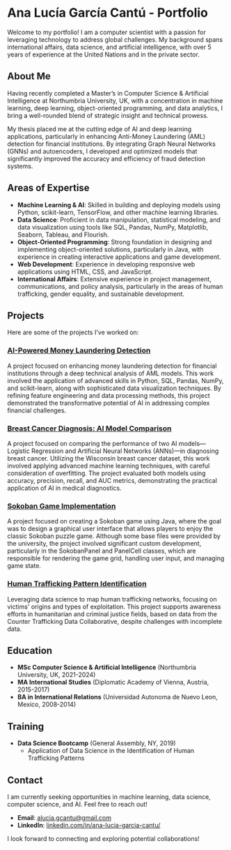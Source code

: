 # Ana Lucía García Cantú - Portfolio

Welcome to my portfolio! I am a computer scientist with a passion for leveraging technology to address global challenges. My background spans international affairs, data science, and artificial intelligence, with over 5 years of experience at the United Nations and in the private sector.

## About Me

Having recently completed a Master’s in Computer Science & Artificial Intelligence at Northumbria University, UK, with a concentration in machine learning, deep learning, object-oriented programming, and data analytics, I bring a well-rounded blend of strategic insight and technical prowess.

My thesis placed me at the cutting edge of AI and deep learning applications, particularly in enhancing Anti-Money Laundering (AML) detection for financial institutions. By integrating Graph Neural Networks (GNNs) and autoencoders, I developed and optimized models that significantly improved the accuracy and efficiency of fraud detection systems.

## Areas of Expertise

- **Machine Learning & AI**: Skilled in building and deploying models using Python, scikit-learn, TensorFlow, and other machine learning libraries.
- **Data Science**: Proficient in data manipulation, statistical modeling, and data visualization using tools like SQL, Pandas, NumPy, Matplotlib, Seaborn, Tableau, and Flourish.
- **Object-Oriented Programming**: Strong foundation in designing and implementing object-oriented solutions, particularly in Java, with experience in creating interactive applications and game development.
- **Web Development**: Experience in developing responsive web applications using HTML, CSS, and JavaScript.
- **International Affairs**: Extensive experience in project management, communications, and policy analysis, particularly in the areas of human trafficking, gender equality, and sustainable development.

## Projects

Here are some of the projects I've worked on:

### [AI-Powered Money Laundering Detection](./projects/aml-detection/README.md)
A project focused on enhancing money laundering detection for financial institutions through a deep technical analysis of AML models. This work involved the application of advanced skills in Python, SQL, Pandas, NumPy, and scikit-learn, along with sophisticated data visualization techniques. By refining feature engineering and data processing methods, this project demonstrated the transformative potential of AI in addressing complex financial challenges.

### [Breast Cancer Diagnosis: AI Model Comparison](./projects/br-cancer-diagnosis/README.md)
A project focused on comparing the performance of two AI models—Logistic Regression and Artificial Neural Networks (ANNs)—in diagnosing breast cancer. Utilizing the Wisconsin breast cancer dataset, this work involved applying advanced machine learning techniques, with careful consideration of overfitting. The project evaluated both models using accuracy, precision, recall, and AUC metrics, demonstrating the practical application of AI in medical diagnostics.

### [Sokoban Game Implementation](./projects/sokoban/README.md)
A project focused on creating a Sokoban game using Java, where the goal was to design a graphical user interface that allows players to enjoy the classic Sokoban puzzle game. Although some base files were provided by the university, the project involved significant custom development, particularly in the SokobanPanel and PanelCell classes, which are responsible for rendering the game grid, handling user input, and managing game state.

### [Human Trafficking Pattern Identification](./projects/ht-pattern-identification/README.md)
Leveraging data science to map human trafficking networks, focusing on victims' origins and types of exploitation. This project supports awareness efforts in humanitarian and criminal justice fields, based on data from the Counter Trafficking Data Collaborative, despite challenges with incomplete data.

## Education

- **MSc Computer Science & Artificial Intelligence** (Northumbria University, UK, 2021-2024)
- **MA International Studies** (Diplomatic Academy of Vienna, Austria, 2015-2017)
- **BA in International Relations** (Universidad Autonoma de Nuevo Leon, Mexico, 2008-2014)

## Training

- **Data Science Bootcamp** (General Assembly, NY, 2019)
  - Application of Data Science in the Identification of Human Trafficking Patterns

## Contact

I am currently seeking opportunities in machine learning, data science, computer science, and AI. Feel free to reach out!

- **Email**: [alucia.gcantu@gmail.com](mailto:alucia.gcantu@gmail.com)
- **LinkedIn**: [linkedin.com/in/ana-lucia-garcia-cantu/](https://www.linkedin.com/in/ana-lucia-garcia-cantu/)

I look forward to connecting and exploring potential collaborations!
